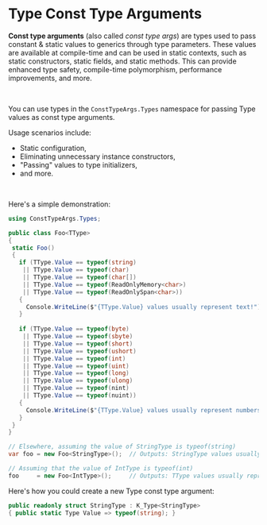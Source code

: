 ﻿# Type Const Type Arguments

**Const type arguments** (also called *const type args*) are types used to pass constant & static values to generics through type parameters. These values are available at compile-time and can be used in static contexts, such as static constructors, static fields, and static methods. This can provide enhanced type safety, compile-time polymorphism, performance improvements, and more.

&nbsp;

 You can use types in the `ConstTypeArgs.Types` namespace for passing Type values as const type arguments.

 Usage scenarios include:

 * Static configuration,
 * Eliminating unnecessary instance constructors,
 * "Passing" values to type initializers,
 * and more.

 &nbsp;

Here's a simple demonstration:

 ```csharp
 using ConstTypeArgs.Types;

public class Foo<TType>
{    
  static Foo()
  {
    if (TType.Value == typeof(string)
     || TType.Value == typeof(char)
     || TType.Value == typeof(char[])
     || TType.Value == typeof(ReadOnlyMemory<char>)
     || TType.Value == typeof(ReadOnlySpan<char>))
    {
      Console.WriteLine($"{TType.Value} values usually represent text!");
    }
		
    if (TType.Value == typeof(byte)
     || TType.Value == typeof(sbyte)
     || TType.Value == typeof(short)
     || TType.Value == typeof(ushort)
     || TType.Value == typeof(int)
     || TType.Value == typeof(uint)
     || TType.Value == typeof(long)
     || TType.Value == typeof(ulong)
     || TType.Value == typeof(nint)
     || TType.Value == typeof(nuint))
    {
      Console.WriteLine($"{TType.Value} values usually represent numbers!");
    }
  }
}

// Elsewhere, assuming the value of StringType is typeof(string)
var foo = new Foo<StringType>();  // Outputs: StringType values usually represent text!

// Assuming that the value of IntType is typeof(int)
foo     = new Foo<IntType>();     // Outputs: TType values usually represent numbers!
```

Here's how you could create a new Type const type argument:

```csharp
public readonly struct StringType : K_Type<StringType>
{ public static Type Value => typeof(string); }
```
